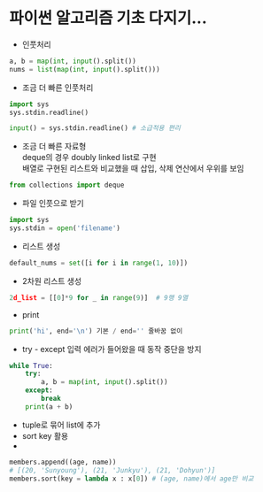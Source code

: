 # 파이썬 알고리즘 기초 다지기...

- 인풋처리
```python
a, b = map(int, input().split())
nums = list(map(int, input().split()))
```
- 조금 더 빠른 인풋처리
```python
import sys
sys.stdin.readline()

input() = sys.stdin.readline() # 소급적용 편리
```



- 조금 더 빠른 자료형\
deque의 경우 doubly linked list로 구현\
배열로 구현된 리스트와 비교했을 때 삽입, 삭제 연산에서 우위를 보임
```python
from collections import deque
```


- 파일 인풋으로 받기
```python
import sys
sys.stdin = open('filename')
```


- 리스트 생성
```python
default_nums = set([i for i in range(1, 10)])
```
- 2차원 리스트 생성

```python
2d_list = [[0]*9 for _ in range(9)]  # 9행 9열
```
- print
```python
print('hi', end='\n') 기본 / end='' 줄바꿈 없이
```
- try - except 입력 에러가 들어왔을 때 동작 중단을 방지
```python
while True:
    try:
        a, b = map(int, input().split())
    except:
        break
    print(a + b)
```
- tuple로 묶어 list에 추가
- sort key 활용
- 
```python
members.append((age, name))
# [(20, 'Sunyoung'), (21, 'Junkyu'), (21, 'Dohyun')]
members.sort(key = lambda x : x[0])	# (age, name)에서 age만 비교
```

```python

```

```python

```
